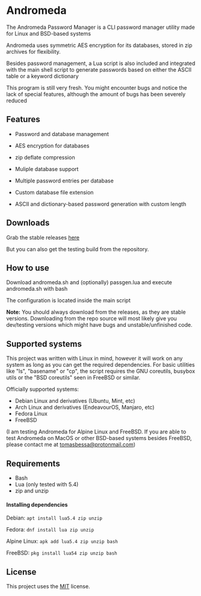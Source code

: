 Andromeda
====
The Andromeda Password Manager is a CLI password manager utility made for Linux and BSD-based systems

Andromeda uses symmetric AES encryption for its databases, stored in zip archives for flexibility.

Besides password management, a Lua script is also included and integrated with the main shell script to generate passwords based on either the ASCII table or a keyword dictionary

This program is still very fresh. You might encounter bugs and notice the lack of special features, although the amount of bugs has been severely reduced 

Features
--------
* Password and database management

* AES encryption for databases

* zip deflate compression

* Muliple database support

* Multiple password entries per database

* Custom database file extension

* ASCII and dictionary-based password generation with custom length

Downloads
---------
Grab the stable releases [here](https://github.com/spacebanana420/Andromeda/releases)

But you can also get the testing build from the repository.

How to use
----------
Download andromeda.sh and (optionally) passgen.lua and execute andromeda.sh with bash

The configuration is located inside the main script

**Note:** You should always download from the releases, as they are stable versions. Downloading from the repo source will most likely give you dev/testing versions which might have bugs and unstable/unfinished code.

Supported systems
----------
This project was written with Linux in mind, however it will work on any system as long as you can get the required dependencies. For basic utilities like "ls", "basename" or "cp", the script requires the GNU coreutils, busybox utils or the "BSD coreutils" seen in FreeBSD or similar.

Officially supported systems:
* Debian Linux and derivatives (Ubuntu, Mint, etc)
* Arch Linux and derivatives (EndeavourOS, Manjaro, etc)
* Fedora Linux
* FreeBSD

(I am testing Andromeda for Alpine Linux and FreeBSD. If you are able to test Andromeda on MacOS or other BSD-based systems besides FreeBSD, please contact me at tomasbessa@protonmail.com)

Requirements
----------------------
* Bash
* Lua (only tested with 5.4)
* zip and unzip

#### Installing dependencies
Debian: ``` apt install lua5.4 zip unzip ```

Fedora: ``` dnf install lua zip unzip ```

Alpine Linux: ``` apk add lua5.4 zip unzip bash ```

FreeBSD: ``` pkg install lua54 zip unzip bash ```

License
-------
This project uses the [MIT](./license.md) license.
